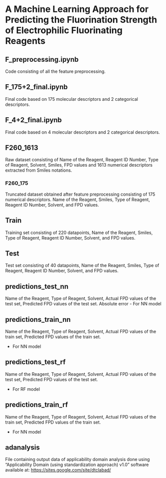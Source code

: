 # A Machine Learning Approach for Predicting the Fluorination Strength of Electrophilic Fluorinating Reagents


## F_preprocessing.ipynb
Code consisting of all the feature preprocessing.

## F_175+2_final.ipynb
Final code based on 175 molecular descriptors and 2 categorical descriptors.

## F_4+2_final.ipynb
Final code based on 4 molecular descriptors and 2 categorical descriptors. 


## F260_1613
Raw dataset consisting of Name of the Reagent, Reagent ID Number, Type of Reagent, 
Solvent, Smiles, FPD values and 1613 numerical descriptors extracted from Smiles notations.


### F260_175
Truncated dataset obtained after feature preprocessing consisting of 175 numerical descriptors. 
Name of the Reagent, Smiles, Type of Reagent, Reagent ID Number, Solvent, and FPD values.

## Train
Training set consisting of 220 datapoints, Name of the Reagent, Smiles, Type of Reagent, Reagent ID Number, 
Solvent, and FPD values.

## Test
Test set consisting of 40 datapoints, Name of the Reagent, Smiles, Type of Reagent, Reagent ID Number, 
Solvent, and FPD values.


## predictions_test_nn
Name of the Reagent, Type of Reagent, Solvent, Actual FPD values of the test set, Predicted FPD values of the test set. 
Absolute error - For NN model


## predictions_train_nn
Name of the Reagent, Type of Reagent, Solvent, Actual FPD values of the train set, Predicted FPD values of the train set.
- For NN model

## predictions_test_rf
Name of the Reagent, Type of Reagent, Solvent, Actual FPD values of the test set, Predicted FPD values of the test set. 
- For RF model

## predictions_train_rf
Name of the Reagent, Type of Reagent, Solvent, Actual FPD values of the train set, Predicted FPD values of the train set. 
- For NN model

## adanalysis
File containing output data of applicability domain analysis done using “Applicability Domain (using standardization approach) v1.0” software available at:
https://sites.google.com/site/dtclabad/ 


